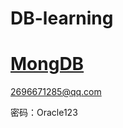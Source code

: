 # DB-learning


# [MongDB](https://github.com/Letitmiss/DB-learning/blob/master/blog/1.mongodb.md) 


2696671285@qq.com

密码：Oracle123
